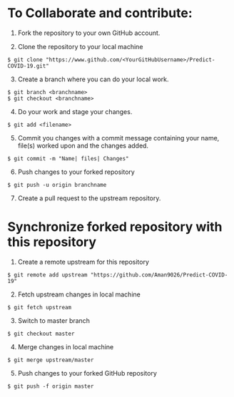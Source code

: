 
# To Collaborate and contribute:

1. Fork the repository to your own GitHub account.

2. Clone the repository to your local machine
```
$ git clone "https://www.github.com/<YourGitHubUsername>/Predict-COVID-19.git"
```
3. Create a branch where you can do your local work.

```
$ git branch <branchname>
$ git checkout <branchname>
```

4. Do your work and stage your changes.
```
$ git add <filename>
```

5. Commit you changes with a commit message containing your name, file(s) worked upon and the changes added.
```
$ git commit -m "Name| files| Changes"
```

6. Push changes to your forked repository
```
$ git push -u origin branchname
```
7. Create a pull request to the upstream repository.

# Synchronize forked repository with this repository

1. Create a remote upstream for this repository
```
$ git remote add upstream "https://github.com/Aman9026/Predict-COVID-19"
```

2. Fetch upstream changes in local machine
```
$ git fetch upstream
```

3. Switch to master branch
```
$ git checkout master
```

4. Merge changes in local machine
```
$ git merge upstream/master
```

5. Push changes to your forked GitHub repository
```
$ git push -f origin master
